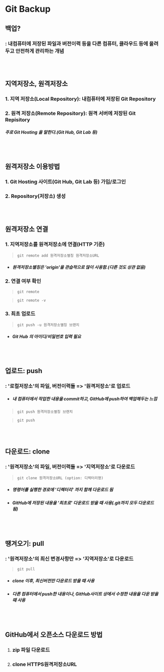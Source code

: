 Git Backup
===
## 백업?
### : 내컴퓨터에 저장된 파일과 버전이력 등을 다른 컴퓨터, 클라우드 등에 올려두고 안전하게 관리하는 개념
<br><br>


## 지역저장소, 원격저장소
### 1. 지역 저장소(Local Repository): 내컴퓨터에 저장된 Git Repository
### 2. 원격 저장소(Remote Repository): 원격 서버에 저장된 Git Repisitory
##### 주로 Git Hosting 을 말한다.(Git Hub, Git Lab 등)

<br><br>

## **원격저장소 이용방법**
### 1. Git Hosting 사이트(Git Hub, Git Lab 등) 가입/로그인
### 2. Repository(저장소) 생성

<br><br>

## **원격저장소 연결**
### 1. 지역저장소를 원격저장소에 연결(HTTP 기준)
>`git remote add 원격저장소별칭 원격저장소URL`
* ##### 원격저장소별칭은 'origin'을 관습적으로 많이 사용함.(다른 것도 상관 없음)

### 2. 연결 여부 확인
> `git remote`

> `git remote -v`

### 3. 최초 업로드
> `git push -u 원격저장소별칭 브랜치`
* ##### Git Hub 의 아이디/비밀번호 입력 필요

<br><br>

## **업로드: push**
### : '로컬저장소'의 파일, 버전이력들 => '원격저장소'로 업로드
* ##### 내 컴퓨터에서 작업한 내용을 commit하고, GitHub에 push하여 백업해두는 느낌
> `git push 원격저장소별칭 브랜치`

> `git push`

<br><br>

## **다운로드: clone**
### : '원격저장소'의 파일, 버전이력들 => '지역저장소'로 다운로드
> `git clone 원격저장소URL (option: 디렉터리명)`
* ##### 명령어를 실행한 경로에 '디렉터리' 까지 함께 다운로드 됨
* ##### GitHub에 저장된 내용을 ***'최초로'*** 다운로드 받을 때 사용(.git까지 모두 다운로드 됨)


<br><br>

## **땡겨오기: pull**
### : '원격저장소'의 최신 변경사항만 => '지역저장소'로 다운로드
> `git pull`
* ##### ***clone 이후***, 최신버전만 다운로드 받을 때 사용
* ##### 다른 컴퓨터에서 push한 내용이나, GitHub사이트 상에서 수정한 내용을 다운 받을 때 사용

<br><br>

## **GitHub에서 오픈소스 다운로드 방법**
1. ### zip 파일 다운로드
2. ### clone HTTPS원격저장소URL

